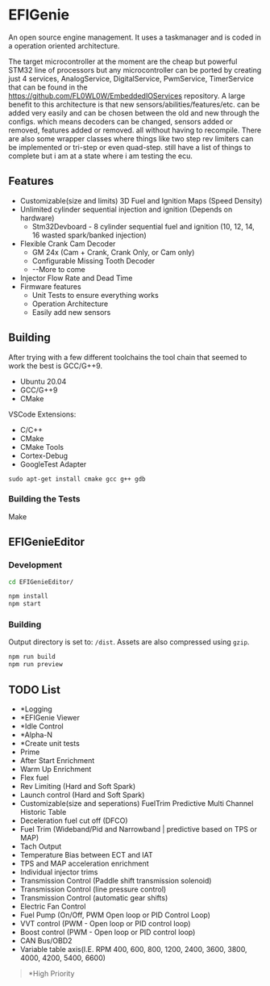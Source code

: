 # EFIGenie

An open source engine management. It uses a taskmanager and is coded in a
operation oriented architecture.

The target microcontroller at the moment are the cheap but powerful STM32 line of processors
but any microcontroller can be ported by creating just 4 services,
AnalogService, DigitalService, PwmService, TimerService that can be found in the https://github.com/FL0WL0W/EmbeddedIOServices
repository. A large benefit to this architecture is that new sensors/abilities/features/etc.
can be added very easily and can be chosen between the old and new through the configs.
which means decoders can be changed, sensors added or removed, features added or removed.
all without having to recompile. There are also some wrapper classes where things like
two step rev limiters can be implemented or tri-step or even quad-step. still have a list of
things to complete but i am at a state where i am testing the ecu.

## Features
* Customizable(size and limits) 3D Fuel and Ignition Maps (Speed Density)
* Unlimited cylinder sequential injection and ignition (Depends on hardware)
  * Stm32Devboard - 8 cylinder sequential fuel and ignition (10, 12, 14, 16 wasted spark/banked injection)
* Flexible Crank Cam Decoder
  * GM 24x (Cam + Crank, Crank Only, or Cam only)
  * Configurable Missing Tooth Decoder
  * --More to come
* Injector Flow Rate and Dead Time
* Firmware features
  * Unit Tests to ensure everything works
  * Operation Architecture
  * Easily add new sensors

## Building
After trying with a few different toolchains the tool chain that seemed to work the best is GCC/G++9.

* Ubuntu 20.04
* GCC/G++9
* CMake

VSCode Extensions:
* C/C++
* CMake
* CMake Tools
* Cortex-Debug
* GoogleTest Adapter

```
sudo apt-get install cmake gcc g++ gdb
```

### Building the Tests
Make

## EFIGenieEditor

### Development

```bash
cd EFIGenieEditor/
```

```bash
npm install
npm start
```

### Building

Output directory is set to: `/dist`. Assets are also compressed using `gzip`.

```bash
npm run build
npm run preview
```


## TODO List
* *Logging
* *EFIGenie Viewer
* *Idle Control
* *Alpha-N
* *Create unit tests
* Prime
* After Start Enrichment
* Warm Up Enrichment
* Flex fuel
* Rev Limiting (Hard and Soft Spark)
* Launch control (Hard and Soft Spark)
* Customizable(size and seperations) FuelTrim Predictive Multi Channel Historic Table
* Deceleration fuel cut off (DFCO)
* Fuel Trim (Wideband/Pid and Narrowband | predictive based on TPS or MAP)
* Tach Output
* Temperature Bias between ECT and IAT
* TPS and MAP acceleration enrichment
* Individual injector trims
* Transmission Control (Paddle shift transmission solenoid)
* Transmission Control (line pressure control)
* Transmission Control (automatic gear shifts)
* Electric Fan Control
* Fuel Pump (On/Off, PWM Open loop or PID Control Loop)
* VVT control (PWM - Open loop or PID control loop)
* Boost control (PWM - Open loop or PID control loop)
* CAN Bus/OBD2
* Variable table axis(I.E. RPM 400, 600, 800, 1200, 2400, 3600, 3800, 4000, 4200, 5400, 6600)

> *High Priority
